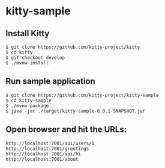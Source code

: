 # kitty-sample
## Install Kitty
```shell
$ git clone https://github.com/kitty-project/kitty
$ cd kitty
$ git checkout develop
$ ./mvnw install
```
## Run sample application
```shell
$ git clone https://github.com/kitty-project/kitty-sample
$ cd kitty-sample
$ ./mvnw package
$ java -jar ./target/kitty-sample-0.0.1-SNAPSHOT.jar
```
## Open browser and hit the URLs:
```
http://localhost:7001/api/users/1
http://localhost:7001/greetings
http://localhost:7001/api/hi
http://localhost:7001/about
```